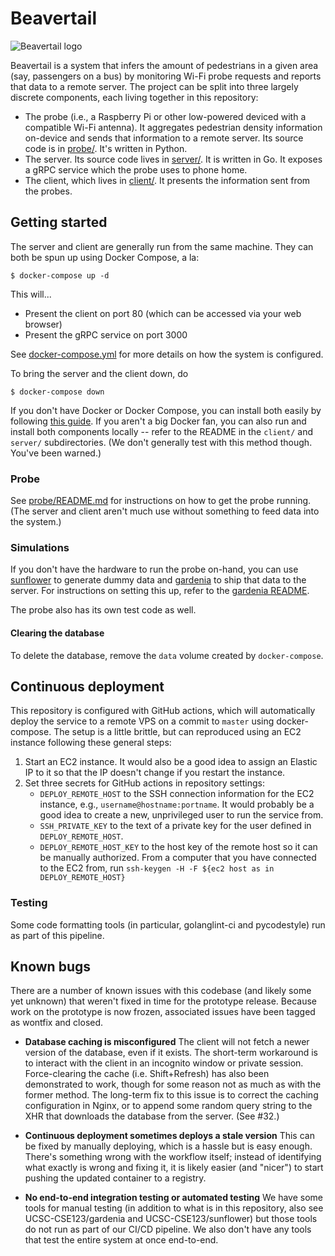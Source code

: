 # Beavertail

![Beavertail logo](https://user-images.githubusercontent.com/13544676/78614646-f9e5d900-7823-11ea-8533-2a3ff8a82195.png)

Beavertail is a system that infers the amount of pedestrians in a given area
(say, passengers on a bus) by monitoring Wi-Fi probe requests and reports that
data to a remote server. The project can be split into three largely
discrete components, each living together in this repository:
* The probe (i.e., a Raspberry Pi or other low-powered deviced with a
  compatible Wi-Fi antenna). It aggregates pedestrian density information
  on-device and sends that information to a remote server. Its source code
  is in [probe/](probe/). It's written in Python.
* The server. Its source code lives in [server/](server/). It is written in
  Go. It exposes a gRPC service which the probe uses to phone home.
* The client, which lives in [client/](client/). It presents the information
  sent from the probes.

## Getting started
The server and client are generally run from the same machine. They can both
be spun up using Docker Compose, a la:

    $ docker-compose up -d

This will...
* Present the client on port 80 (which can be accessed via your web browser)
* Present the gRPC service on port 3000

See [docker-compose.yml](docker-compose.yml) for more details on how the
system is configured.

To bring the server and the client down, do

    $ docker-compose down

If you don't have Docker or Docker Compose, you can install both easily by
following [this guide](https://docs.docker.com/compose/install/). If you aren't
a big Docker fan, you can also run and install both components locally -- refer
to the README in the `client/` and `server/` subdirectories. (We don't generally
test with this method though. You've been warned.)

### Probe

See [probe/README.md](probe/README.md) for instructions on how to get the probe
running. (The server and client aren't much use without something to feed data
into the system.)

### Simulations

If you don't have the hardware to run the probe on-hand, you can use
[sunflower](https://github.com/UCSC-CSE123/sunflower) to generate dummy data
and [gardenia](https://github.com/UCSC-CSE123/gardenia) to ship that data to the
server. For instructions on setting this up, refer to the
[gardenia README](https://github.com/UCSC-CSE123/gardenia#building-and-running).

The probe also has its own test code as well.

#### Clearing the database

To delete the database, remove the `data` volume created by `docker-compose`.


## Continuous deployment

This repository is configured with GitHub actions, which will automatically
deploy the service to a remote VPS on a commit to `master` using
docker-compose. The setup is a little brittle, but can reproduced using an EC2
instance following these general steps:

1. Start an EC2 instance. It would also be a good idea to assign an Elastic IP
   to it so that the IP doesn't change if you restart the instance.
2. Set three secrets for GitHub actions in repository settings:
   * `DEPLOY_REMOTE_HOST` to the SSH connection information for the EC2
     instance, e.g., `username@hostname:portname`. It would probably be a good
     idea to create a new, unprivileged user to run the service from.
   * `SSH_PRIVATE_KEY` to the text of a private key for the user defined in
     `DEPLOY_REMOTE_HOST`.
   * `DEPLOY_REMOTE_HOST_KEY` to the host key of the remote host so it can be
     manually authorized. From a computer that you have connected to the EC2
     from, run `ssh-keygen -H -F ${ec2 host as in DEPLOY_REMOTE_HOST}`

### Testing

Some code formatting tools (in particular, golanglint-ci and pycodestyle) run
as part of this pipeline.

## Known bugs

There are a number of known issues with this codebase (and likely some yet
unknown) that weren't fixed in time for the prototype release. Because work on
the prototype is now frozen, associated issues have been tagged as wontfix and
closed.

* **Database caching is misconfigured** The client will not fetch a newer
  version of the database, even if it exists. The short-term workaround is to
  interact with the client in an incognito window or private session.
  Force-clearing the cache (i.e. Shift+Refresh) has also been demonstrated to
  work, though for some reason not as much as with the former method. The
  long-term fix to this issue is to correct the caching configuration in Nginx,
  or to append some random query string to the XHR that downloads the database
  from the server. (See #32.)

* **Continuous deployment sometimes deploys a stale version** This can be fixed
  by manually deploying, which is a hassle but is easy enough. There's something
  wrong with the workflow itself; instead of identifying what exactly is wrong
  and fixing it, it is likely easier (and "nicer") to start pushing the updated
  container to a registry.

* **No end-to-end integration testing or automated testing** We have some tools
  for manual testing (in addition to what is in this repository, also see
  UCSC-CSE123/gardenia and UCSC-CSE123/sunflower) but those tools do not run as
  part of our CI/CD pipeline. We also don't have any tools that test the entire
  system at once end-to-end.

